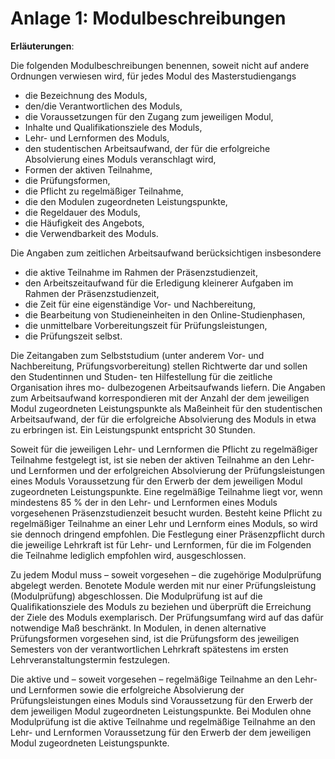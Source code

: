 # Anlage 1: Modulbeschreibungen
**Erläuterungen**:

Die folgenden Modulbeschreibungen benennen, soweit
nicht auf andere Ordnungen verwiesen wird, für jedes
Modul des Masterstudiengangs

- die Bezeichnung des Moduls,
- den/die Verantwortlichen des Moduls,
- die Voraussetzungen für den Zugang zum jeweiligen
    Modul,
- Inhalte und Qualifikationsziele des Moduls,
- Lehr- und Lernformen des Moduls,
- den studentischen Arbeitsaufwand, der für die erfolgreiche Absolvierung eines Moduls veranschlagt wird,
- Formen der aktiven Teilnahme,
- die Prüfungsformen,
- die Pflicht zu regelmäßiger Teilnahme,
- die den Modulen zugeordneten Leistungspunkte,
- die Regeldauer des Moduls,
- die Häufigkeit des Angebots,
- die Verwendbarkeit des Moduls.

Die Angaben zum zeitlichen Arbeitsaufwand berücksichtigen insbesondere

- die aktive Teilnahme im Rahmen der Präsenzstudienzeit,
- den Arbeitszeitaufwand für die Erledigung kleinerer
    Aufgaben im Rahmen der Präsenzstudienzeit,
- die Zeit für eine eigenständige Vor- und Nachbereitung,
- die Bearbeitung von Studieneinheiten in den Online-Studienphasen,
- die unmittelbare Vorbereitungszeit für Prüfungsleistungen,
- die Prüfungszeit selbst.

Die Zeitangaben zum Selbststudium (unter anderem
Vor- und Nachbereitung, Prüfungsvorbereitung) stellen
Richtwerte dar und sollen den Studentinnen und Studen-
ten Hilfestellung für die zeitliche Organisation ihres mo-
dulbezogenen Arbeitsaufwands liefern. Die Angaben
zum Arbeitsaufwand korrespondieren mit der Anzahl der
dem jeweiligen Modul zugeordneten Leistungspunkte als
Maßeinheit für den studentischen Arbeitsaufwand, der
für die erfolgreiche Absolvierung des Moduls in etwa zu
erbringen ist. Ein Leistungspunkt entspricht 30 Stunden.

Soweit für die jeweiligen Lehr- und Lernformen die Pflicht
zu regelmäßiger Teilnahme festgelegt ist, ist sie neben
der aktiven Teilnahme an den Lehr- und Lernformen und
der erfolgreichen Absolvierung der Prüfungsleistungen
eines Moduls Voraussetzung für den Erwerb der dem
jeweiligen Modul zugeordneten Leistungspunkte. Eine
regelmäßige Teilnahme liegt vor, wenn mindestens 85 %
der in den Lehr- und Lernformen eines Moduls vorgesehenen Präsenzstudienzeit besucht wurden. Besteht
keine Pflicht zu regelmäßiger Teilnahme an einer Lehr und
Lernform eines Moduls, so wird sie dennoch dringend empfohlen. Die Festlegung einer Präsenzpflicht
durch die jeweilige Lehrkraft ist für Lehr- und Lernformen,
für die im Folgenden die Teilnahme lediglich empfohlen
wird, ausgeschlossen.

Zu jedem Modul muss – soweit vorgesehen – die zugehörige
Modulprüfung abgelegt werden. Benotete Module
werden mit nur einer Prüfungsleistung (Modulprüfung)
abgeschlossen. Die Modulprüfung ist auf die Qualifikationsziele des Moduls zu beziehen und überprüft die
Erreichung der Ziele des Moduls exemplarisch.
Der Prüfungsumfang wird auf das dafür notwendige Maß beschränkt.
In Modulen, in denen alternative Prüfungsformen vorgesehen sind,
ist die Prüfungsform des jeweiligen Semesters von der verantwortlichen Lehrkraft
spätestens im ersten Lehrveranstaltungstermin festzulegen.

Die aktive und – soweit vorgesehen – regelmäßige Teilnahme
an den Lehr- und Lernformen sowie die erfolgreiche
Absolvierung der Prüfungsleistungen eines Moduls
sind Voraussetzung für den Erwerb der dem jeweiligen
Modul zugeordneten Leistungspunkte. Bei Modulen
ohne Modulprüfung ist die aktive Teilnahme und regelmäßige
Teilnahme an den Lehr- und Lernformen Voraussetzung
für den Erwerb der dem jeweiligen Modul zugeordneten Leistungspunkte.
